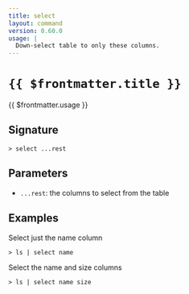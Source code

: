 ```yaml
---
title: select
layout: command
version: 0.60.0
usage: |
  Down-select table to only these columns.
---
```


# `{{ $frontmatter.title }}`

<div style='white-space: pre-wrap;'>{{ $frontmatter.usage }}</div>

## Signature

`> select ...rest`

## Parameters

- `...rest`: the columns to select from the table

## Examples

Select just the name column

```shell
> ls | select name
```

Select the name and size columns

```shell
> ls | select name size
```
